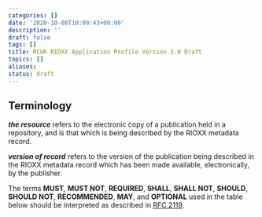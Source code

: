 ```yaml
---
categories: []
date: '2020-10-08T10:00:43+00:00'
description: ''
draft: false
tags: []
title: RCUK RIOXX Application Profile Version 3.0 Draft
topics: []
aliases:
status: draft
---
```


## Terminology

***the resource*** refers to the electronic copy of a publication held in a repository, and is that which is being described by the RIOXX metadata record.

***version of record*** refers to the version of the publication being described in the RIOXX metadata record which has been made available, electronically, by the publisher.

The terms **MUST**, **MUST NOT**, **REQUIRED**, **SHALL**, **SHALL NOT**, **SHOULD**, **SHOULD NOT**, **RECOMMENDED**, **MAY**, and **OPTIONAL** used in the table below should be interpreted as described in [RFC 2119](http://www.ietf.org/rfc/rfc2119.txt).
